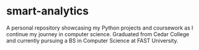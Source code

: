# smart-analytics
A personal repository showcasing my Python projects and coursework as I continue my journey in computer science. Graduated from Cedar College and currently pursuing a BS in Computer Science at FAST University.
